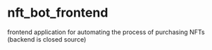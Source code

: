 # nft_bot_frontend
frontend application for automating the process of purchasing NFTs
(backend is closed source)

